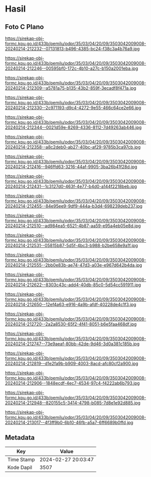 # Hasil

## Foto C Plano

https://sirekap-obj-formc.kpu.go.id/433b/pemilu/pdpr/35/03/04/20/09/3503042009008-20240214-212232--07131813-b496-4385-bc24-f38c3a4b76a9.jpg

https://sirekap-obj-formc.kpu.go.id/433b/pemilu/pdpr/35/03/04/20/09/3503042009008-20240214-212246--00595bf0-172c-4b10-a27c-b150a2001eba.jpg

https://sirekap-obj-formc.kpu.go.id/433b/pemilu/pdpr/35/03/04/20/09/3503042009008-20240214-212309--a5781a75-b135-43b2-859f-3ecadf8f471a.jpg

https://sirekap-obj-formc.kpu.go.id/433b/pemilu/pdpr/35/03/04/20/09/3503042009008-20240214-212330--2c971193-d9c4-4272-9e55-466c64ce2e66.jpg

https://sirekap-obj-formc.kpu.go.id/433b/pemilu/pdpr/35/03/04/20/09/3503042009008-20240214-212344--0021d59e-8269-4336-8112-7d49263ab446.jpg

https://sirekap-obj-formc.kpu.go.id/433b/pemilu/pdpr/35/03/04/20/09/3503042009008-20240214-212358--a8c2deb0-ab27-40bc-af29-9785b3ca97cb.jpg

https://sirekap-obj-formc.kpu.go.id/433b/pemilu/pdpr/35/03/04/20/09/3503042009008-20240214-212416--946ffd63-3216-44af-9905-3ba26b41f28d.jpg

https://sirekap-obj-formc.kpu.go.id/433b/pemilu/pdpr/35/03/04/20/09/3503042009008-20240214-212431--1c3127d0-463f-4e77-b4d0-a144f2218beb.jpg

https://sirekap-obj-formc.kpu.go.id/433b/pemilu/pdpr/35/03/04/20/09/3503042009008-20240214-212455--84e95ee9-9df9-444a-b3d4-698239deb237.jpg

https://sirekap-obj-formc.kpu.go.id/433b/pemilu/pdpr/35/03/04/20/09/3503042009008-20240214-212510--ad984ea5-6521-4b87-aa59-e95a4eb05e8d.jpg

https://sirekap-obj-formc.kpu.go.id/433b/pemilu/pdpr/35/03/04/20/09/3503042009008-20240214-212531--05815b87-5d5f-4bc3-b988-b2be658e9a1f.jpg

https://sirekap-obj-formc.kpu.go.id/433b/pemilu/pdpr/35/03/04/20/09/3503042009008-20240214-212555--2bb0e83b-ae74-47d3-a03e-e967d642b4da.jpg

https://sirekap-obj-formc.kpu.go.id/433b/pemilu/pdpr/35/03/04/20/09/3503042009008-20240214-212622--8303c43c-add4-40db-85c0-5d54cc591911.jpg

https://sirekap-obj-formc.kpu.go.id/433b/pemilu/pdpr/35/03/04/20/09/3503042009008-20240214-212650--12ef4a63-e916-4a9b-afdf-40228de4c1f3.jpg

https://sirekap-obj-formc.kpu.go.id/433b/pemilu/pdpr/35/03/04/20/09/3503042009008-20240214-212720--2a2a8530-65f2-4f41-8051-b6e5faa468df.jpg

https://sirekap-obj-formc.kpu.go.id/433b/pemilu/pdpr/35/03/04/20/09/3503042009008-20240214-212747--73e9aeaf-80bb-42de-9d46-3d0a381c185b.jpg

https://sirekap-obj-formc.kpu.go.id/433b/pemilu/pdpr/35/03/04/20/09/3503042009008-20240214-212819--d1e2fa9b-b909-4003-8acd-afc80cf2a900.jpg

https://sirekap-obj-formc.kpu.go.id/433b/pemilu/pdpr/35/03/04/20/09/3503042009008-20240214-212906--1848ecdf-4ec7-4534-97c4-f4222ab6b793.jpg

https://sirekap-obj-formc.kpu.go.id/433b/pemilu/pdpr/35/03/04/20/09/3503042009008-20240214-212948--820155c5-3414-4798-b085-7d8e1e92d885.jpg

https://sirekap-obj-formc.kpu.go.id/433b/pemilu/pdpr/35/03/04/20/09/3503042009008-20240214-213017--4f3ff9b0-6b10-46fb-a5a7-6ff6689b0ffd.jpg


## Metadata

| Key        | Value               |
| ---------- | ------------------- |
| Time Stamp | 2024-02-27 20:03:47 |
| Kode Dapil | 3507                |



